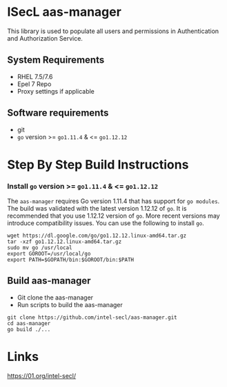 # ISecL aas-manager

This library is used to populate all users and permissions in Authentication and Authorization Service.

## System Requirements
- RHEL 7.5/7.6
- Epel 7 Repo
- Proxy settings if applicable

## Software requirements
- git
- `go` version >= `go1.11.4` & <= `go1.12.12`

# Step By Step Build Instructions

### Install `go` version >= `go1.11.4` & <= `go1.12.12`
The `aas-manager` requires Go version 1.11.4 that has support for `go modules`. The build was validated with the latest version 1.12.12 of `go`. It is recommended that you use 1.12.12 version of `go`. More recent versions may introduce compatibility issues. You can use the following to install `go`.
```shell
wget https://dl.google.com/go/go1.12.12.linux-amd64.tar.gz
tar -xzf go1.12.12.linux-amd64.tar.gz
sudo mv go /usr/local
export GOROOT=/usr/local/go
export PATH=$GOPATH/bin:$GOROOT/bin:$PATH
```

## Build aas-manager

- Git clone the aas-manager
- Run scripts to build the aas-manager

```shell
git clone https://github.com/intel-secl/aas-manager.git
cd aas-manager
go build ./...
```

# Links
https://01.org/intel-secl/

